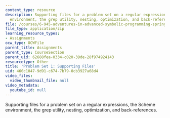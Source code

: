 ```yaml
---
content_type: resource
description: Supporting files for a problem set on a regular expressions, the Scheme
  environment, the grep utility, nesting, optimization, and back-references.
file: /courses/6-945-adventures-in-advanced-symbolic-programming-spring-2009/460c10479d91c6747b790cb3927a68d4_assn01.zip
file_type: application/zip
learning_resource_types:
- Assignments
ocw_type: OCWFile
parent_title: Assignments
parent_type: CourseSection
parent_uid: 62688fea-0334-c020-39de-28f974924143
resourcetype: Other
title: 'Problem Set 1: Supporting Files'
uid: 460c1047-9d91-c674-7b79-0cb3927a68d4
video_files:
  video_thumbnail_file: null
video_metadata:
  youtube_id: null
---
```

Supporting files for a problem set on a regular expressions, the Scheme environment, the grep utility, nesting, optimization, and back-references.

